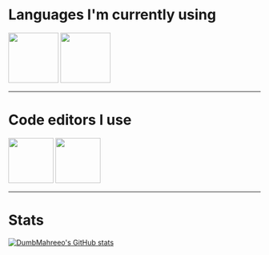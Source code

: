 # Languages I'm currently using
<div>

 [<img src="https://raw.githubusercontent.com/DumbMahreeo/DumbMahreeo/main/logos/rust_logo.svg" width="100px" />][Rust]
 [<img src="https://raw.githubusercontent.com/DumbMahreeo/DumbMahreeo/main/logos/deno_logo.svg" width="100px" />][Deno]

[Rust]: https://rust-lang.org
[Deno]: https://deno.com/
</div>


---

# Code editors I use
<div>

 [<img src="https://raw.githubusercontent.com/neovim/neovim.github.io/master/logos/neovim-mark-flat.svg" width="90px" />][Neovim]
 [<img src="https://code.visualstudio.com/assets/images/code-stable.png" width="90px" />][VSCode]
 
[Neovim]: https://neovim.io/
[VSCode]: https://code.visualstudio.com/

---

# Stats

[![DumbMahreeo's GitHub stats](https://github-readme-stats.vercel.app/api?username=DumbMahreeo&count_private=true&show_icons=true&theme=dracula)](https://github.com/anuraghazra/github-readme-stats)
